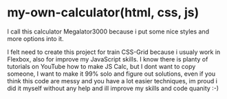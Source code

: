 # my-own-calculator(html, css, js)

I call this calculator Megalator3000 because i put some nice styles and more options into it.

I felt need to create this project for train CSS-Grid because i usualy work in Flexbox, also for improve my JavaScript skills. I know there is planty of tutorials on YouTube how to make JS Calc, but I dont want to copy someone, I want to make it 99% solo and figure out solutions, even if you think this code are messy and you have a lot easier techniques, im proud i did it myself without any help and ill improve my skills and code quanity :-)
